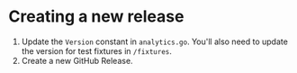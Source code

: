 # Creating a new release
1. Update the `Version` constant in `analytics.go`. You'll also need to update the version for test fixtures in `/fixtures`.
1. Create a new GitHub Release.

